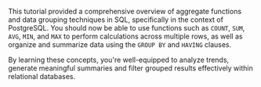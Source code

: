 This tutorial provided a comprehensive overview of aggregate functions and data grouping techniques in SQL, specifically in the context of PostgreSQL.
You should now be able to use functions such as `COUNT`, `SUM`, `AVG`, `MIN`, and `MAX` to perform calculations across multiple rows, as well as organize and summarize data using the `GROUP BY` and `HAVING` clauses.

By learning these concepts, you're well-equipped to analyze trends, generate meaningful summaries and filter grouped results effectively within relational databases.
